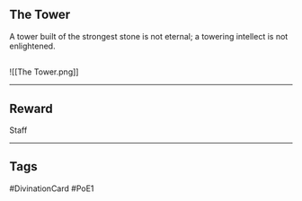 ## The Tower
A tower built of the strongest stone is not eternal; a towering intellect is not enlightened.
## 
![[The Tower.png]]

---
## Reward
Staff

---
## Tags
#DivinationCard
#PoE1